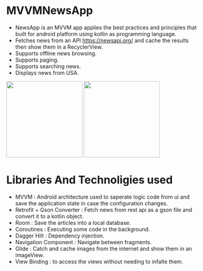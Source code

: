 # MVVMNewsApp
* NewsApp is an MVVM app applies the best practices and principles that built for android platform using kotlin as programming language.
* Fetches news from an API https://newsapi.org/ and cache the results then show them in a RecyclerView.
* Supports offline news browsing.
* Supports paging.
* Supports searching news.
* Displays news from USA.

<img src="https://github.com/Nadineislam/MVVMNewsApp/assets/96357226/0971b0f4-5bc7-465b-a0e2-870d7d93e048" width="200"/> <img src="https://github.com/Nadineislam/MVVMNewsApp/assets/96357226/0971b0f4-5bc7-465b-a0e2-870d7d93e048" width="200"/>


# Libraries And Technoligies used

* MVVM : Android architecture used to saperate logic code from ui and save the application state in case the configuration changes.
* Retrofit + Gson Converter : Fetch news from rest api as a gson file and convert it to a kotlin object.
* Room : Save the articles into a local database.
* Coroutines : Executing some code in the background.
* Dagger Hilt : Dependency injection.
* Navigation Component : Navigate between fragments.
* Glide : Catch and cache images from the internet and show them in an imageView.
* View Binding : to access the views without needing to infalte them.
